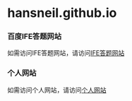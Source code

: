 # hansneil.github.io
### 百度IFE答题网站
如需访问IFE答题网站，请访问<a href="http://hansneil.github.io/">IFE答题网站</a>

### 个人网站
如需访问个人网站，请访问<a href="http://www.hansneil.com">个人网站</a>
